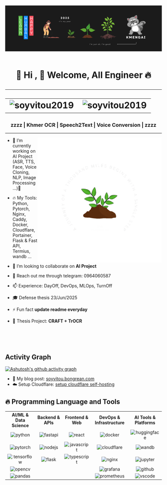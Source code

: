 <!-- banner image github_thumnail.png you can change ever you want -->
[![MasterHead](github_thumnail.png)](https://github.com/SoyVitou2019) ​
<h1 align="center">   
  🌲 Hi , 💬 Welcome, All Engineer 🔥  
  <hr />   
  <table align="center">     
    <tr border: none;>  
      <td><img src="https://komarev.com/ghpvc/?username=soyvitoupro&label=Profile%20views&color=be4d25&style=for-the-badge" alt="soyvitou2019" /></td>
      <td><img src="https://img.shields.io/github/followers/soyvitoupro?label=Followers&style=for-the-badge" alt="soyvitou2019" /></td>  
    </tr>
</table>       
</h1>
 
   
  
 
<h3 align="center">zzzz | Khmer OCR | Speech2Text | Voice Conversion | zzzz </h3>

<hr /> 

<!-- right image ( animation gif image right hand side (ok) ) --> 
<img align="right" alt="coding" width="400" src="thousand_miles.gif"> 

 

- 🔭 I’m currently working on AI Project (ASR, TTS, Face, Voice Cloning, NLP, Image Processing ...)🌱

- 🔥 My Tools: Python, Pytorch, Nginx, Caddy, Docker, Cloudflare, Portainer, Flask & Fast API, Termius, wandb ...

- 👯 I’m looking to collaborate on **AI Project**

- 💬 Reach out me through telegram: 0964060587

- 📫 Experience: DayOff, DevOps, MLOps, TurnOff
  
- 🎓 Defense thesis 23/Jun/2025
  
- ⚡ Fun fact **update readme everyday**

- 🌲 Thesis Project: **CRAFT + TrOCR**

<br />
 
<!-- Activity Graph card -->
</br>
</br>
<h2>Activity Graph</h2>

[![Ashutosh's github activity graph](https://github-readme-activity-graph.vercel.app/graph?username=SoyVitouPro&bg_color=000000&color=ffffff&line=ffffff&point=93f915&area=true&hide_border=true)](https://github.com/ashutosh00710/github-readme-activity-graph)


- 💬 My blog post: [soyvitou.bongrean.com](https://soyvitou.bongrean.com/)
- ☁️ Setup Cloudflare: [setup cloudflare self-hosting](https://solstice-goat-844.notion.site/Cloudflare-1cee08028422800f8feef3200a00f73c)

## 🔥 Programming Language and Tools

<div align="center">

<table>
<tr>
<td align="center" width="200px"><b>AI/ML & Data Science</b></td>
<td align="center" width="200px"><b>Backend & APIs</b></td>
<td align="center" width="200px"><b>Frontend & Web</b></td>
<td align="center" width="200px"><b>DevOps & Infrastructure</b></td>
<td align="center" width="200px"><b>AI Tools & Platforms</b></td>
</tr>
<tr>
<td align="center"><img src="https://cdn.jsdelivr.net/gh/devicons/devicon/icons/python/python-original.svg" height="52" alt="python" /></td>
<td align="center"><img src="https://cdn.jsdelivr.net/gh/devicons/devicon/icons/fastapi/fastapi-original.svg" height="52" alt="fastapi" /></td>
<td align="center"><img src="https://cdn.jsdelivr.net/gh/devicons/devicon/icons/react/react-original.svg" height="52" alt="react" /></td>
<td align="center"><img src="https://cdn.jsdelivr.net/gh/devicons/devicon/icons/docker/docker-original.svg" height="52" alt="docker" /></td>
<td align="center"><img src="https://huggingface.co/front/assets/huggingface_logo-noborder.svg" height="52" alt="huggingface" /></td>
</tr>
<tr>
<td align="center"><img src="https://cdn.jsdelivr.net/gh/devicons/devicon/icons/pytorch/pytorch-original.svg" height="52" alt="pytorch" /></td>
<td align="center"><img src="https://cdn.jsdelivr.net/gh/devicons/devicon/icons/nodejs/nodejs-original.svg" height="52" alt="nodejs" /></td>
<td align="center"><img src="https://cdn.jsdelivr.net/gh/devicons/devicon/icons/javascript/javascript-original.svg" height="52" alt="javascript" /></td>
<td align="center"><img src="https://www.vectorlogo.zone/logos/cloudflare/cloudflare-icon.svg" height="52" alt="cloudflare" /></td>
<td align="center"><img src="https://wandb.ai/logo.svg" height="52" alt="wandb" /></td>
</tr>
<tr>
<td align="center"><img src="https://cdn.jsdelivr.net/gh/devicons/devicon/icons/tensorflow/tensorflow-original.svg" height="52" alt="tensorflow" /></td>
<td align="center"><img src="https://cdn.jsdelivr.net/gh/devicons/devicon/icons/flask/flask-original.svg" height="52" alt="flask" /></td>
<td align="center"><img src="https://cdn.jsdelivr.net/gh/devicons/devicon/icons/typescript/typescript-original.svg" height="52" alt="typescript" /></td>
<td align="center"><img src="https://cdn.jsdelivr.net/gh/devicons/devicon/icons/nginx/nginx-original.svg" height="52" alt="nginx" /></td>
<td align="center"><img src="https://cdn.jsdelivr.net/gh/devicons/devicon/icons/jupyter/jupyter-original.svg" height="52" alt="jupyter" /></td>
</tr>
<tr>
<td align="center"><img src="https://cdn.jsdelivr.net/gh/devicons/devicon/icons/opencv/opencv-original.svg" height="52" alt="opencv" /></td>
<td align="center"></td>
<td align="center"></td>
<td align="center"><img src="https://www.vectorlogo.zone/logos/grafana/grafana-icon.svg" height="52" alt="grafana" /></td>
<td align="center"><img src="https://www.vectorlogo.zone/logos/github/github-icon.svg" height="52" alt="github" /></td>
</tr>
<tr>
<td align="center"><img src="https://cdn.jsdelivr.net/gh/devicons/devicon/icons/pandas/pandas-original.svg" height="52" alt="pandas" /></td>
<td align="center"></td>
<td align="center"></td>
<td align="center"><img src="https://www.vectorlogo.zone/logos/prometheusio/prometheusio-icon.svg" height="52" alt="prometheus" /></td>
<td align="center"><img src="https://cdn.jsdelivr.net/gh/devicons/devicon/icons/vscode/vscode-original.svg" height="52" alt="vscode" /></td>
</tr>
</table>

</div>

###






